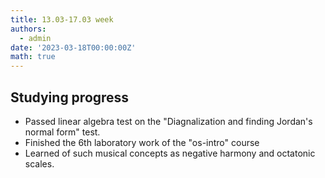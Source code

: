 ```yaml
---
title: 13.03-17.03 week
authors:
  - admin
date: '2023-03-18T00:00:00Z'
math: true
---
```


## Studying progress
- Passed linear algebra test on the "Diagnalization and finding Jordan's normal form" test.
- Finished the 6th laboratory work of the "os-intro" course
- Learned of such musical concepts as negative harmony and octatonic scales.


